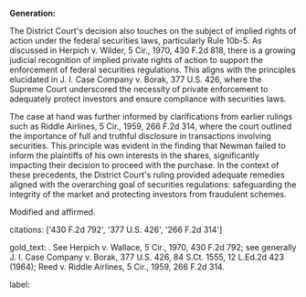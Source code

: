 **Generation:**

The District Court's decision also touches on the subject of implied rights of action under the federal securities laws, particularly Rule 10b-5. As discussed in Herpich v. Wilder, 5 Cir., 1970, 430 F.2d 818, there is a growing judicial recognition of implied private rights of action to support the enforcement of federal securities regulations. This aligns with the principles elucidated in J. I. Case Company v. Borak, 377 U.S. 426, where the Supreme Court underscored the necessity of private enforcement to adequately protect investors and ensure compliance with securities laws.

The case at hand was further informed by clarifications from earlier rulings such as Riddle Airlines, 5 Cir., 1959, 266 F.2d 314, where the court outlined the importance of full and truthful disclosure in transactions involving securities. This principle was evident in the finding that Newman failed to inform the plaintiffs of his own interests in the shares, significantly impacting their decision to proceed with the purchase. In the context of these precedents, the District Court's ruling provided adequate remedies aligned with the overarching goal of securities regulations: safeguarding the integrity of the market and protecting investors from fraudulent schemes.

Modified and affirmed.

citations: ['430 F.2d 792', '377 U.S. 426', '266 F.2d 314']

gold_text: . See Herpich v. Wallace, 5 Cir., 1970, 430 F.2d 792; see generally J. I. Case Company v. Borak, 377 U.S. 426, 84 S.Ct. 1555, 12 L.Ed.2d 423 (1964); Reed v. Riddle Airlines, 5 Cir., 1959, 266 F.2d 314.

label: 
